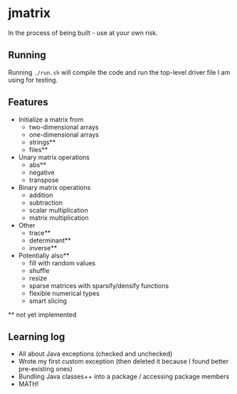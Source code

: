 # jmatrix

In the process of being built - use at your own risk.

## Running
Running `./run.sh` will compile the code and run the top-level driver file I am
using for testing.

## Features
* Initialize a matrix from
  * two-dimensional arrays
  * one-dimensional arrays
  * strings**
  * files**
* Unary matrix operations
  * abs**
  * negative
  * transpose
* Binary matrix operations
  * addition
  * subtraction
  * scalar multiplication
  * matrix multiplication
* Other
  * trace**
  * determinant**
  * inverse**
* Potentially also**
  * fill with random values
  * shuffle
  * resize
  * sparse matrices with sparsify/densify functions
  * flexible numerical types
  * smart slicing

** not yet implemented

## Learning log
* All about Java exceptions (checked and unchecked)
* Wrote my first custom exception (then deleted it because I found better pre-existing ones)
* Bundling Java classes++ into a package / accessing package members
* MATH!
